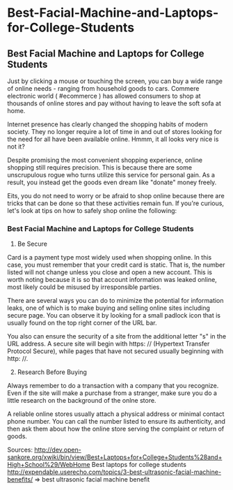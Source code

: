 # Best-Facial-Machine-and-Laptops-for-College-Students
<h2>Best Facial Machine and Laptops for College Students</h2>

Just by clicking a mouse or touching the screen, you can buy a wide range of online needs - ranging from household goods to cars. Commere electronic world ( #ecommerce ) has allowed consumers to shop at thousands of online stores and pay without having to leave the soft sofa at home.

Internet presence has clearly changed the shopping habits of modern society. They no longer require a lot of time in and out of stores looking for the need for all have been available online. Hmmm, it all looks very nice is not it?

Despite promising the most convenient shopping experience, online shopping still requires precision. This is because there are some unscrupulous rogue who turns utilize this service for personal gain. As a result, you instead get the goods even dream like "donate" money freely.

 
Eits, you do not need to worry or be afraid to shop online because there are tricks that can be done so that these activities remain fun. If you're curious, let's look at tips on how to safely shop online the following:

<h3>Best Facial Machine and Laptops for College Students</h3>

1. Be Secure

Card is a payment type most widely used when shopping online. In this case, you must remember that your credit card is static. That is, the number listed will not change unless you close and open a new account. This is worth noting because it is so that account information was leaked online, most likely could be misused by irresponsible parties.

There are several ways you can do to minimize the potential for information leaks, one of which is to make buying and selling online sites including secure page. You can observe it by looking for a small padlock icon that is usually found on the top right corner of the URL bar.

You also can ensure the security of a site from the additional letter "s" in the URL address. A secure site will begin with https: // (Hypertext Transfer Protocol Secure), while pages that have not secured usually beginning with http: //.


2. Research Before Buying

Always remember to do a transaction with a company that you recognize. Even if the site will make a purchase from a stranger, make sure you do a little research on the background of the onlne store.

A reliable online stores usually attach a physical address or minimal contact phone number. You can call the number listed to ensure its authenticity, and then ask them about how the online store serving the complaint or return of goods.


Sources:
http://dev.open-sankore.org/xwiki/bin/view/Best+Laptops+for+College+Students%28and+High+School%29/WebHome Best laptops for college students
http://expendable.userecho.com/topics/3-best-ultrasonic-facial-machine-benefits/ => best ultrasonic facial machine benefit
